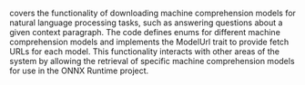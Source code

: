 covers the functionality of downloading machine comprehension models for natural language processing tasks, such as answering questions about a given context paragraph. The code defines enums for different machine comprehension models and implements the ModelUrl trait to provide fetch URLs for each model. This functionality interacts with other areas of the system by allowing the retrieval of specific machine comprehension models for use in the ONNX Runtime project.